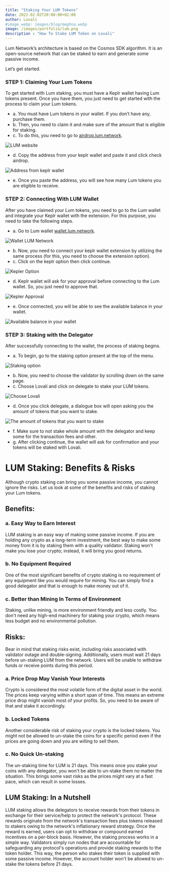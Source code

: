 ```yaml
---
title: "Staking Your LUM Tokens"
date: 2022-02-02T20:00:00+02:00
author: Lovali
#image_webp: images/blog/meghna.webp
image: /images/portfolio/lum.png
description : "How To Stake LUM Token on Lovali"
---
```


Lum Network’s architecture is based on the Cosmos SDK algorithm. It is an open-source network that can be staked to earn and generate some passive income. 

Let’s get started. 


### STEP 1: Claiming Your Lum Tokens
To get started with Lum staking, you must have a Keplr wallet having Lum tokens present. Once you have them, you just need to get started with the process to claim your Lum tokens.

- a. You must have Lum tokens in your wallet. If you don’t have any, purchase them.
- b. Then, you need to claim it and make sure of the amount that is eligible for staking.
- c. To do this, you need to go to [airdrop.lum.network](https://airdrop.lum.network/).

![LUM website](/images/blog/stakingLUM/1-LUMStaking.jpg)

- d. Copy the address from your keplr wallet and paste it and click check airdrop.

![Address from keplr wallet](/images/blog/stakingLUM/2-LUMStaking.jpg)

- e. Once you paste the address, you will see how many Lum tokens you are eligible to receive.


### STEP 2: Connecting With LUM Wallet
After you have claimed your Lum tokens, you need to go to the Lum wallet and integrate your Keplr wallet with the extension. For this purpose, you need to take the following steps.

- a. Go to Lum wallet [wallet.lum.network](https://wallet.lum.network/welcome).

![Wallet LUM Network](/images/blog/stakingLUM/3-LUMStaking.jpg)

- b. Now, you need to connect your keplr wallet extension by utilizing the same process (for this, you need to choose the extension option).
- c. Click on the keplr option then click continue.

![Kepler Option](/images/blog/stakingLUM/4-LUMStaking.jpg)

- d. Keplr wallet will ask for your approval before connecting to the Lum wallet. So, you just need to approve that.

![Kepler Approval](/images/blog/stakingLUM/5-LUMStaking.jpg)

- e. Once connected, you will be able to see the available balance in your wallet.

![Available balance in your wallet](/images/blog/stakingLUM/6-LUMStaking.jpg)


### STEP 3: Staking with the Delegator
After successfully connecting to the wallet, the process of staking begins.

- a. To begin, go to the staking option present at the top of the menu.

![Staking option](/images/blog/stakingLUM/7-LUMStaking.jpg)

- b. Now, you need to choose the validator by scrolling down on the same page.
- c. Choose Lovali and click on delegate to stake your LUM tokens. 

![Choose Lovali](/images/blog/stakingLUM/8-LUMStaking.jpg)

- d. Once you click delegate, a dialogue box will open asking you the amount of tokens that you want to stake.

![The amount of tokens that you want to stake](/images/blog/stakingLUM/9-LUMStaking.jpg)

- f. Make sure to not stake whole amount with the delegator and keep some for the transaction fees and other.
- g. After clicking continue, the wallet will ask for confirmation and your tokens will be staked with Lovali.


# LUM Staking: Benefits & Risks 
Although crypto staking can bring you some passive income, you cannot ignore the risks. 
Let us look at some of the benefits and risks of staking your Lum tokens.

## Benefits:
### a. Easy Way to Earn Interest
LUM staking is an easy way of making some passive income. If you are holding any crypto as a long-term investment, the best way to make some money from it is by staking them with a quality validator. Staking won't make you lose your crypto; instead, it will bring you good returns.

### b. No Equipment Required
One of the most significant benefits of crypto staking is no requirement of any equipment like you would require for mining. You can simply find a good delegator and that is enough to make money out of it.

### c. Better than Mining In Terms of Environment
Staking, unlike mining, is more environment friendly and less costly. You don't need any high-end machinery for staking your crypto, which means less budget and no environmental pollution.

## Risks:
Bear in mind that staking risks exist, including risks associated with validator outage and double-signing. Additionally, users must wait 21 days before un-staking LUM from the network. Users will be unable to withdraw funds or receive points during this period.

### a. Price Drop May Vanish Your Interests
Crypto is considered the most volatile form of the digital asset in the world. The prices keep varying within a short span of time. This means an extreme price drop might vanish most of your profits. So, you need to be aware of that and stake it accordingly.

### b. Locked Tokens
Another considerable risk of staking your crypto is the locked tokens. You might not be allowed to un-stake the coins for a specific period even if the prices are going down and you are willing to sell them.

### c. No Quick Un-staking 
The un-staking time for LUM is 21 days. This means once you stake your coins with any delegator, you won't be able to un-stake them no matter the situation. This brings some vast risks as the prices might vary at a fast pace, which can result in some losses.

## LUM Staking: In a Nutshell
LUM staking allows the delegators to receive rewards from their tokens in exchange for their service/help to protect the network's protocol. These rewards originate from the network's transaction fees plus tokens released to stakers owing to the network's inflationary reward strategy. Once the reward is earned, users can opt to withdraw or compound earned incentives on a per-block basis.
However, the staking process works in a simple way.
Validators simply run nodes that are accountable for safeguarding any protocol's operations and provide staking rewards to the token holder. This way, the person who stakes their token is supplied with some passive income. However, the account holder won't be allowed to un-stake the tokens before 21 days.